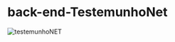 # back-end-TestemunhoNet
![testemunhoNET](https://github.com/eduardooarruda/back-end-TestemunhoNet/assets/77410740/d103ac81-bb67-412d-a778-85fb018cfa68)
